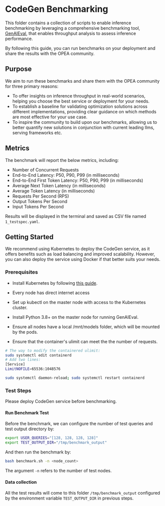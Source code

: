 # CodeGen Benchmarking

This folder contains a collection of scripts to enable inference benchmarking by leveraging a comprehensive benchmarking tool, [GenAIEval](https://github.com/opea-project/GenAIEval/blob/main/evals/benchmark/README.md), that enables throughput analysis to assess inference performance.

By following this guide, you can run benchmarks on your deployment and share the results with the OPEA community.

## Purpose

We aim to run these benchmarks and share them with the OPEA community for three primary reasons:

- To offer insights on inference throughput in real-world scenarios, helping you choose the best service or deployment for your needs.
- To establish a baseline for validating optimization solutions across different implementations, providing clear guidance on which methods are most effective for your use case.
- To inspire the community to build upon our benchmarks, allowing us to better quantify new solutions in conjunction with current leading llms, serving frameworks etc.

## Metrics

The benchmark will report the below metrics, including:

- Number of Concurrent Requests
- End-to-End Latency: P50, P90, P99 (in milliseconds)
- End-to-End First Token Latency: P50, P90, P99 (in milliseconds)
- Average Next Token Latency (in milliseconds)
- Average Token Latency (in milliseconds)
- Requests Per Second (RPS)
- Output Tokens Per Second
- Input Tokens Per Second

Results will be displayed in the terminal and saved as CSV file named `1_testspec.yaml`.

## Getting Started

We recommend using Kubernetes to deploy the CodeGen service, as it offers benefits such as load balancing and improved scalability. However, you can also deploy the service using Docker if that better suits your needs.

### Prerequisites

- Install Kubernetes by following [this guide](https://github.com/opea-project/docs/blob/main/guide/installation/k8s_install/k8s_install_kubespray.md).

- Every node has direct internet access
- Set up kubectl on the master node with access to the Kubernetes cluster.
- Install Python 3.8+ on the master node for running GenAIEval.
- Ensure all nodes have a local /mnt/models folder, which will be mounted by the pods.
- Ensure that the container's ulimit can meet the the number of requests.

```bash
# The way to modify the containered ulimit:
sudo systemctl edit containerd
# Add two lines:
[Service]
LimitNOFILE=65536:1048576

sudo systemctl daemon-reload; sudo systemctl restart containerd
```

### Test Steps

Please deploy CodeGen service before benchmarking.

#### Run Benchmark Test

Before the benchmark, we can configure the number of test queries and test output directory by:

```bash
export USER_QUERIES="[128, 128, 128, 128]"
export TEST_OUTPUT_DIR="/tmp/benchmark_output"
```

And then run the benchmark by:

```bash
bash benchmark.sh -n <node_count>
```

The argument `-n` refers to the number of test nodes.

#### Data collection

All the test results will come to this folder `/tmp/benchmark_output` configured by the environment variable `TEST_OUTPUT_DIR` in previous steps.
